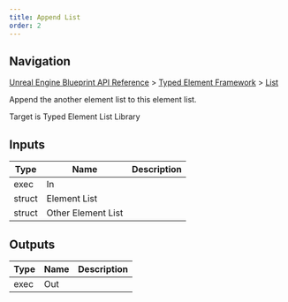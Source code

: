 ```yaml
---
title: Append List
order: 2
---
```

## Navigation

[Unreal Engine Blueprint API Reference](https://dev.epicgames.com/documentation/en-us/unreal-engine/BlueprintAPI) > [Typed Element Framework](https://dev.epicgames.com/documentation/en-us/unreal-engine/BlueprintAPI/TypedElementFramework) > [List](https://dev.epicgames.com/documentation/en-us/unreal-engine/BlueprintAPI/TypedElementFramework/List)

Append the another element list to this element list.

Target is Typed Element List Library

## Inputs

| Type | Name | Description |
| --- | --- | --- |
| exec | In |  |
| struct | Element List |  |
| struct | Other Element List |  |

## Outputs

| Type | Name | Description |
| --- | --- | --- |
| exec | Out |  |
